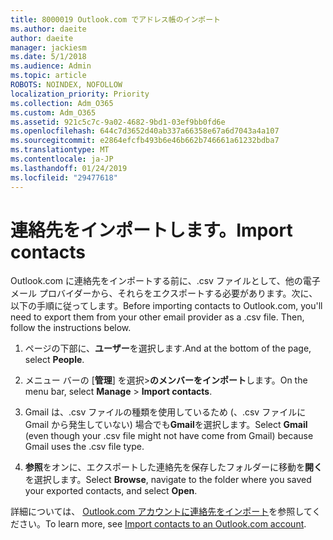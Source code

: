 ```yaml
---
title: 8000019 Outlook.com でアドレス帳のインポート
ms.author: daeite
author: daeite
manager: jackiesm
ms.date: 5/1/2018
ms.audience: Admin
ms.topic: article
ROBOTS: NOINDEX, NOFOLLOW
localization_priority: Priority
ms.collection: Adm_O365
ms.custom: Adm_O365
ms.assetid: 921c5c7c-9a02-4682-9bd1-03ef9bb0fd6e
ms.openlocfilehash: 644c7d3652d40ab337a66358e67a6d7043a4a107
ms.sourcegitcommit: e2864efcfb493b6e46b662b746661a61232bdba7
ms.translationtype: MT
ms.contentlocale: ja-JP
ms.lasthandoff: 01/24/2019
ms.locfileid: "29477618"
---
```

# <a name="import-contacts"></a><span data-ttu-id="3de91-102">連絡先をインポートします。</span><span class="sxs-lookup"><span data-stu-id="3de91-102">Import contacts</span></span>

<span data-ttu-id="3de91-p101">Outlook.com に連絡先をインポートする前に、.csv ファイルとして、他の電子メール プロバイダーから、それらをエクスポートする必要があります。次に、以下の手順に従ってします。</span><span class="sxs-lookup"><span data-stu-id="3de91-p101">Before importing contacts to Outlook.com, you'll need to export them from your other email provider as a .csv file. Then, follow the instructions below.</span></span>
  
1. <span data-ttu-id="3de91-105">ページの下部に、**ユーザー**を選択します.</span><span class="sxs-lookup"><span data-stu-id="3de91-105">And at the bottom of the page, select **People**.</span></span> 
    
2. <span data-ttu-id="3de91-106">メニュー バーの [**管理**] を選択\>**のメンバーをインポート**します。</span><span class="sxs-lookup"><span data-stu-id="3de91-106">On the menu bar, select **Manage** \> **Import contacts**.</span></span> 
    
3. <span data-ttu-id="3de91-107">Gmail は、.csv ファイルの種類を使用しているため (、.csv ファイルに Gmail から発生していない) 場合でも**Gmail**を選択します。</span><span class="sxs-lookup"><span data-stu-id="3de91-107">Select **Gmail** (even though your .csv file might not have come from Gmail) because Gmail uses the .csv file type.</span></span> 
    
4. <span data-ttu-id="3de91-108">**参照**をオンに、エクスポートした連絡先を保存したフォルダーに移動を**開く**を選択します。</span><span class="sxs-lookup"><span data-stu-id="3de91-108">Select **Browse**, navigate to the folder where you saved your exported contacts, and select **Open**.</span></span> 
    
<span data-ttu-id="3de91-109">詳細については、 [Outlook.com アカウントに連絡先をインポート](https://go.microsoft.com/fwlink/p/?linkid=873136)を参照してください。</span><span class="sxs-lookup"><span data-stu-id="3de91-109">To learn more, see [Import contacts to an Outlook.com account](https://go.microsoft.com/fwlink/p/?linkid=873136).</span></span>
  


